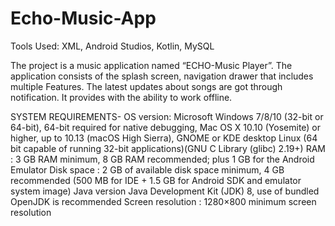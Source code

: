 # Echo-Music-App

Tools Used:  XML, Android Studios, Kotlin, MySQL

The project is a music application named “ECHO-Music Player”. The application consists of the splash screen, navigation drawer that includes multiple Features. 
The latest updates about songs are got through notification. It provides with the ability to work offline.

SYSTEM REQUIREMENTS-
OS version:	Microsoft Windows 7/8/10 (32-bit or 64-bit), 64-bit required for native debugging, Mac OS X 10.10 (Yosemite) or higher, up to 10.13 (macOS High Sierra), GNOME or KDE desktop Linux (64 bit capable of running 32-bit applications)(GNU C Library (glibc) 2.19+)
RAM :	3 GB RAM minimum, 8 GB RAM recommended; plus 1 GB for the Android Emulator 
Disk space : 2 GB of available disk space minimum, 4 GB recommended (500 MB for IDE + 1.5 GB for Android SDK and emulator system image)
Java version	Java Development Kit (JDK) 8, use of bundled OpenJDK is recommended
Screen resolution : 	1280×800 minimum screen resolution
	
